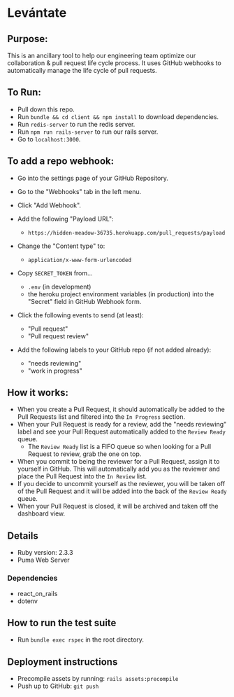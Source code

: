 # Lev&aacute;ntate

## Purpose: 
This is an ancillary tool to help our engineering team optimize our collaboration
& pull request life cycle process. It uses GitHub webhooks to automatically
manage the life cycle of pull requests.

## To Run:
- Pull down this repo.
- Run `bundle && cd client && npm install` to download dependencies.
- Run `redis-server` to run the redis server.
- Run `npm run rails-server` to run our rails server.
- Go to `localhost:3000`.

## To add a repo webhook:
- Go into the settings page of your GitHub Repository.
- Go to the "Webhooks" tab in the left menu.
- Click "Add Webhook".
- Add the following "Payload URL":
   - `https://hidden-meadow-36735.herokuapp.com/pull_requests/payload`
- Change the "Content type" to: 
   - `application/x-www-form-urlencoded`
- Copy `SECRET_TOKEN` from...
   - `.env` (in development)
   - the heroku project environment variables (in production)
  into the "Secret" field in GitHub Webhook form.

- Click the following events to send (at least):
  - "Pull request"
  - "Pull request review"
- Add the following labels to your GitHub repo (if not added already):
  - "needs reviewing"
  - "work in progress"

## How it works:
- When you create a Pull Request, it should automatically be added to the Pull 
Requests list and filtered into the `In Progress` section.
- When your Pull Request is ready for a review, add the "needs reviewing" label
and see your Pull Request automatically added to the `Review Ready` queue.
  - The `Review Ready` list is a FIFO queue so when looking for a Pull Request
    to review, grab the one on top.
- When you commit to being the reviewer for a Pull Request, assign it to 
yourself in GitHub. This will automatically add you as the reviewer and place
the Pull Request into the `In Review` list.
- If you decide to uncommit yourself as the reviewer, you will be taken off of 
the Pull Request and it will be added into the back of the `Review Ready` queue.
- When your Pull Request is closed, it will be archived and taken off the 
dashboard view.

## Details
- Ruby version: 2.3.3
- Puma Web Server

### Dependencies
- react_on_rails
- dotenv

## How to run the test suite
- Run `bundle exec rspec` in the root directory.

## Deployment instructions
- Precompile assets by running: `rails assets:precompile`
- Push up to GitHub: `git push`
